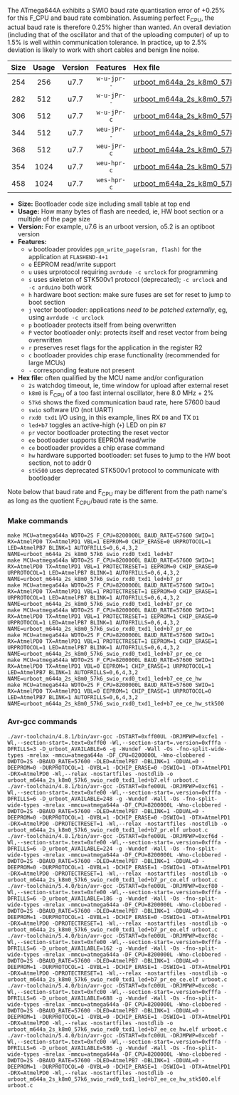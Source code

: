 The ATmega644A exhibits a SWIO baud rate quantisation error of +0.25% for this F_CPU and baud rate combination. Assuming perfect F<sub>CPU</sub>, the actual baud rate is therefore 0.25% higher than wanted. An overall deviation (including that of the oscillator and that of the uploading computer) of up to 1.5% is well within communication tolerance. In practice, up to 2.5% deviation is likely to work with short cables and benign line noise.

|Size|Usage|Version|Features|Hex file|
|:-:|:-:|:-:|:-:|:--|
|254|256|u7.7|`w-u-jpr--`|[urboot_m644a_2s_k8m0_57k6_swio_rxd0_txd1_led+b7.hex](https://raw.githubusercontent.com/stefanrueger/urboot.hex/main/mcus/atmega644a/watchdog_2_s/internal_oscillator_k%2B2.50%25/%2B8m000000_hz/%2B%2B57k6_baud/uart0_rxd0_txd1/led%2Bb7/urboot_m644a_2s_k8m0_57k6_swio_rxd0_txd1_led%2Bb7.hex)|
|282|512|u7.7|`w-u-jPr--`|[urboot_m644a_2s_k8m0_57k6_swio_rxd0_txd1_led+b7_pr.hex](https://raw.githubusercontent.com/stefanrueger/urboot.hex/main/mcus/atmega644a/watchdog_2_s/internal_oscillator_k%2B2.50%25/%2B8m000000_hz/%2B%2B57k6_baud/uart0_rxd0_txd1/led%2Bb7/urboot_m644a_2s_k8m0_57k6_swio_rxd0_txd1_led%2Bb7_pr.hex)|
|306|512|u7.7|`w-u-jPr-c`|[urboot_m644a_2s_k8m0_57k6_swio_rxd0_txd1_led+b7_pr_ce.hex](https://raw.githubusercontent.com/stefanrueger/urboot.hex/main/mcus/atmega644a/watchdog_2_s/internal_oscillator_k%2B2.50%25/%2B8m000000_hz/%2B%2B57k6_baud/uart0_rxd0_txd1/led%2Bb7/urboot_m644a_2s_k8m0_57k6_swio_rxd0_txd1_led%2Bb7_pr_ce.hex)|
|344|512|u7.7|`weu-jPr--`|[urboot_m644a_2s_k8m0_57k6_swio_rxd0_txd1_led+b7_pr_ee.hex](https://raw.githubusercontent.com/stefanrueger/urboot.hex/main/mcus/atmega644a/watchdog_2_s/internal_oscillator_k%2B2.50%25/%2B8m000000_hz/%2B%2B57k6_baud/uart0_rxd0_txd1/led%2Bb7/urboot_m644a_2s_k8m0_57k6_swio_rxd0_txd1_led%2Bb7_pr_ee.hex)|
|368|512|u7.7|`weu-jPr-c`|[urboot_m644a_2s_k8m0_57k6_swio_rxd0_txd1_led+b7_pr_ee_ce.hex](https://raw.githubusercontent.com/stefanrueger/urboot.hex/main/mcus/atmega644a/watchdog_2_s/internal_oscillator_k%2B2.50%25/%2B8m000000_hz/%2B%2B57k6_baud/uart0_rxd0_txd1/led%2Bb7/urboot_m644a_2s_k8m0_57k6_swio_rxd0_txd1_led%2Bb7_pr_ee_ce.hex)|
|354|1024|u7.7|`weu-hpr-c`|[urboot_m644a_2s_k8m0_57k6_swio_rxd0_txd1_led+b7_ee_ce_hw.hex](https://raw.githubusercontent.com/stefanrueger/urboot.hex/main/mcus/atmega644a/watchdog_2_s/internal_oscillator_k%2B2.50%25/%2B8m000000_hz/%2B%2B57k6_baud/uart0_rxd0_txd1/led%2Bb7/urboot_m644a_2s_k8m0_57k6_swio_rxd0_txd1_led%2Bb7_ee_ce_hw.hex)|
|458|1024|u7.7|`wes-hpr-c`|[urboot_m644a_2s_k8m0_57k6_swio_rxd0_txd1_led+b7_ee_ce_hw_stk500.hex](https://raw.githubusercontent.com/stefanrueger/urboot.hex/main/mcus/atmega644a/watchdog_2_s/internal_oscillator_k%2B2.50%25/%2B8m000000_hz/%2B%2B57k6_baud/uart0_rxd0_txd1/led%2Bb7/urboot_m644a_2s_k8m0_57k6_swio_rxd0_txd1_led%2Bb7_ee_ce_hw_stk500.hex)|

- **Size:** Bootloader code size including small table at top end
- **Usage:** How many bytes of flash are needed, ie, HW boot section or a multiple of the page size
- **Version:** For example, u7.6 is an urboot version, o5.2 is an optiboot version
- **Features:**
  + `w` bootloader provides `pgm_write_page(sram, flash)` for the application at `FLASHEND-4+1`
  + `e` EEPROM read/write support
  + `u` uses urprotocol requiring `avrdude -c urclock` for programming
  + `s` uses skeleton of STK500v1 protocol (deprecated); `-c urclock` and `-c arduino` both work
  + `h` hardware boot section: make sure fuses are set for reset to jump to boot section
  + `j` vector bootloader: applications *need to be patched externally*, eg, using `avrdude -c urclock`
  + `p` bootloader protects itself from being overwritten
  + `P` vector bootloader only: protects itself and reset vector from being overwritten
  + `r` preserves reset flags for the application in the register R2
  + `c` bootloader provides chip erase functionality (recommended for large MCUs)
  + `-` corresponding feature not present
- **Hex file:** often qualified by the MCU name and/or configuration
  + `2s` watchdog timeout, ie, time window for upload after external reset
  + `k8m0` is F<sub>CPU</sub> of a too fast internal oscillator, here 8.0 MHz + 2%
  + `57k6` shows the fixed communication baud rate, here 57600 baud
  + `swio` software I/O (not UART)
  + `rxd0 txd1` I/O using, in this example, lines RX `D0` and TX `D1`
  + `led+b7` toggles an active-high (`+`) LED on pin `B7`
  + `pr` vector bootloader protecting the reset vector
  + `ee` bootloader supports EEPROM read/write
  + `ce` bootloader provides a chip erase command
  + `hw` hardware supported bootloader: set fuses to jump to the HW boot section, not to addr 0
  + `stk500` uses deprecated STK500v1 protocol to communicate with bootloader


Note below that baud rate and F<sub>CPU</sub> may be different from the path name's as long as the quotient F<sub>CPU</sub>/baud rate is the same.

### Make commands
```
make MCU=atmega644a WDTO=2S F_CPU=8200000L BAUD_RATE=57600 SWIO=1 RX=AtmelPD0 TX=AtmelPD1 VBL=1 EEPROM=0 CHIP_ERASE=0 URPROTOCOL=1 LED=AtmelPB7 BLINK=1 AUTOFRILLS=0,6,4,3,2 NAME=urboot_m644a_2s_k8m0_57k6_swio_rxd0_txd1_led+b7
make MCU=atmega644a WDTO=2S F_CPU=8200000L BAUD_RATE=57600 SWIO=1 RX=AtmelPD0 TX=AtmelPD1 VBL=1 PROTECTRESET=1 EEPROM=0 CHIP_ERASE=0 URPROTOCOL=1 LED=AtmelPB7 BLINK=1 AUTOFRILLS=0,6,4,3,2 NAME=urboot_m644a_2s_k8m0_57k6_swio_rxd0_txd1_led+b7_pr
make MCU=atmega644a WDTO=2S F_CPU=8200000L BAUD_RATE=57600 SWIO=1 RX=AtmelPD0 TX=AtmelPD1 VBL=1 PROTECTRESET=1 EEPROM=0 CHIP_ERASE=1 URPROTOCOL=1 LED=AtmelPB7 BLINK=1 AUTOFRILLS=0,6,4,3,2 NAME=urboot_m644a_2s_k8m0_57k6_swio_rxd0_txd1_led+b7_pr_ce
make MCU=atmega644a WDTO=2S F_CPU=8200000L BAUD_RATE=57600 SWIO=1 RX=AtmelPD0 TX=AtmelPD1 VBL=1 PROTECTRESET=1 EEPROM=1 CHIP_ERASE=0 URPROTOCOL=1 LED=AtmelPB7 BLINK=1 AUTOFRILLS=0,6,4,3,2 NAME=urboot_m644a_2s_k8m0_57k6_swio_rxd0_txd1_led+b7_pr_ee
make MCU=atmega644a WDTO=2S F_CPU=8200000L BAUD_RATE=57600 SWIO=1 RX=AtmelPD0 TX=AtmelPD1 VBL=1 PROTECTRESET=1 EEPROM=1 CHIP_ERASE=1 URPROTOCOL=1 LED=AtmelPB7 BLINK=1 AUTOFRILLS=0,6,4,3,2 NAME=urboot_m644a_2s_k8m0_57k6_swio_rxd0_txd1_led+b7_pr_ee_ce
make MCU=atmega644a WDTO=2S F_CPU=8200000L BAUD_RATE=57600 SWIO=1 RX=AtmelPD0 TX=AtmelPD1 VBL=0 EEPROM=1 CHIP_ERASE=1 URPROTOCOL=1 LED=AtmelPB7 BLINK=1 AUTOFRILLS=0,6,4,3,2 NAME=urboot_m644a_2s_k8m0_57k6_swio_rxd0_txd1_led+b7_ee_ce_hw
make MCU=atmega644a WDTO=2S F_CPU=8200000L BAUD_RATE=57600 SWIO=1 RX=AtmelPD0 TX=AtmelPD1 VBL=0 EEPROM=1 CHIP_ERASE=1 URPROTOCOL=0 LED=AtmelPB7 BLINK=1 AUTOFRILLS=0,6,4,3,2 NAME=urboot_m644a_2s_k8m0_57k6_swio_rxd0_txd1_led+b7_ee_ce_hw_stk500
```

### Avr-gcc commands
```
./avr-toolchain/4.8.1/bin/avr-gcc -DSTART=0xff00UL -DRJMPWP=0xcfe1 -Wl,--section-start=.text=0xff00 -Wl,--section-start=.version=0xfffa -DFRILLS=3 -D_urboot_AVAILABLE=6 -g -Wundef -Wall -Os -fno-split-wide-types -mrelax -mmcu=atmega644a -DF_CPU=8200000L -Wno-clobbered -DWDTO=2S -DBAUD_RATE=57600 -DLED=AtmelPB7 -DBLINK=1 -DDUAL=0 -DEEPROM=0 -DURPROTOCOL=1 -DVBL=1 -DCHIP_ERASE=0 -DSWIO=1 -DTX=AtmelPD1 -DRX=AtmelPD0 -Wl,--relax -nostartfiles -nostdlib -o urboot_m644a_2s_k8m0_57k6_swio_rxd0_txd1_led+b7.elf urboot.c
./avr-toolchain/4.8.1/bin/avr-gcc -DSTART=0xfe00UL -DRJMPWP=0xcf61 -Wl,--section-start=.text=0xfe00 -Wl,--section-start=.version=0xfffa -DFRILLS=6 -D_urboot_AVAILABLE=248 -g -Wundef -Wall -Os -fno-split-wide-types -mrelax -mmcu=atmega644a -DF_CPU=8200000L -Wno-clobbered -DWDTO=2S -DBAUD_RATE=57600 -DLED=AtmelPB7 -DBLINK=1 -DDUAL=0 -DEEPROM=0 -DURPROTOCOL=1 -DVBL=1 -DCHIP_ERASE=0 -DSWIO=1 -DTX=AtmelPD1 -DRX=AtmelPD0 -DPROTECTRESET=1 -Wl,--relax -nostartfiles -nostdlib -o urboot_m644a_2s_k8m0_57k6_swio_rxd0_txd1_led+b7_pr.elf urboot.c
./avr-toolchain/4.8.1/bin/avr-gcc -DSTART=0xfe00UL -DRJMPWP=0xcf6d -Wl,--section-start=.text=0xfe00 -Wl,--section-start=.version=0xfffa -DFRILLS=6 -D_urboot_AVAILABLE=224 -g -Wundef -Wall -Os -fno-split-wide-types -mrelax -mmcu=atmega644a -DF_CPU=8200000L -Wno-clobbered -DWDTO=2S -DBAUD_RATE=57600 -DLED=AtmelPB7 -DBLINK=1 -DDUAL=0 -DEEPROM=0 -DURPROTOCOL=1 -DVBL=1 -DCHIP_ERASE=1 -DSWIO=1 -DTX=AtmelPD1 -DRX=AtmelPD0 -DPROTECTRESET=1 -Wl,--relax -nostartfiles -nostdlib -o urboot_m644a_2s_k8m0_57k6_swio_rxd0_txd1_led+b7_pr_ce.elf urboot.c
./avr-toolchain/5.4.0/bin/avr-gcc -DSTART=0xfe00UL -DRJMPWP=0xcf80 -Wl,--section-start=.text=0xfe00 -Wl,--section-start=.version=0xfffa -DFRILLS=6 -D_urboot_AVAILABLE=186 -g -Wundef -Wall -Os -fno-split-wide-types -mrelax -mmcu=atmega644a -DF_CPU=8200000L -Wno-clobbered -DWDTO=2S -DBAUD_RATE=57600 -DLED=AtmelPB7 -DBLINK=1 -DDUAL=0 -DEEPROM=1 -DURPROTOCOL=1 -DVBL=1 -DCHIP_ERASE=0 -DSWIO=1 -DTX=AtmelPD1 -DRX=AtmelPD0 -DPROTECTRESET=1 -Wl,--relax -nostartfiles -nostdlib -o urboot_m644a_2s_k8m0_57k6_swio_rxd0_txd1_led+b7_pr_ee.elf urboot.c
./avr-toolchain/5.4.0/bin/avr-gcc -DSTART=0xfe00UL -DRJMPWP=0xcf8c -Wl,--section-start=.text=0xfe00 -Wl,--section-start=.version=0xfffa -DFRILLS=6 -D_urboot_AVAILABLE=162 -g -Wundef -Wall -Os -fno-split-wide-types -mrelax -mmcu=atmega644a -DF_CPU=8200000L -Wno-clobbered -DWDTO=2S -DBAUD_RATE=57600 -DLED=AtmelPB7 -DBLINK=1 -DDUAL=0 -DEEPROM=1 -DURPROTOCOL=1 -DVBL=1 -DCHIP_ERASE=1 -DSWIO=1 -DTX=AtmelPD1 -DRX=AtmelPD0 -DPROTECTRESET=1 -Wl,--relax -nostartfiles -nostdlib -o urboot_m644a_2s_k8m0_57k6_swio_rxd0_txd1_led+b7_pr_ee_ce.elf urboot.c
./avr-toolchain/5.4.0/bin/avr-gcc -DSTART=0xfc00UL -DRJMPWP=0xce8c -Wl,--section-start=.text=0xfc00 -Wl,--section-start=.version=0xfffa -DFRILLS=6 -D_urboot_AVAILABLE=688 -g -Wundef -Wall -Os -fno-split-wide-types -mrelax -mmcu=atmega644a -DF_CPU=8200000L -Wno-clobbered -DWDTO=2S -DBAUD_RATE=57600 -DLED=AtmelPB7 -DBLINK=1 -DDUAL=0 -DEEPROM=1 -DURPROTOCOL=1 -DVBL=0 -DCHIP_ERASE=1 -DSWIO=1 -DTX=AtmelPD1 -DRX=AtmelPD0 -Wl,--relax -nostartfiles -nostdlib -o urboot_m644a_2s_k8m0_57k6_swio_rxd0_txd1_led+b7_ee_ce_hw.elf urboot.c
./avr-toolchain/5.4.0/bin/avr-gcc -DSTART=0xfc00UL -DRJMPWP=0xcebf -Wl,--section-start=.text=0xfc00 -Wl,--section-start=.version=0xfffa -DFRILLS=6 -D_urboot_AVAILABLE=586 -g -Wundef -Wall -Os -fno-split-wide-types -mrelax -mmcu=atmega644a -DF_CPU=8200000L -Wno-clobbered -DWDTO=2S -DBAUD_RATE=57600 -DLED=AtmelPB7 -DBLINK=1 -DDUAL=0 -DEEPROM=1 -DURPROTOCOL=0 -DVBL=0 -DCHIP_ERASE=1 -DSWIO=1 -DTX=AtmelPD1 -DRX=AtmelPD0 -Wl,--relax -nostartfiles -nostdlib -o urboot_m644a_2s_k8m0_57k6_swio_rxd0_txd1_led+b7_ee_ce_hw_stk500.elf urboot.c
```


